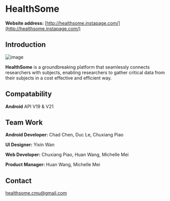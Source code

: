 # HealthSome
**Website address:**  [http://healthsome.instapage.com/](http://healthsome.instapage.com/)

## Introduction

![image](https://cloud.githubusercontent.com/assets/8468579/7327351/671d9a5c-ea9a-11e4-92d7-27a3d3998337.png)

**HealthSome** is a groundbreaking platform that seamlessly connects researchers with subjects, enabling researchers to gather critical data from their subjects in a cost effective and efficient way.

## Compatability
**Android** API V19 & V21


## Team Work
**Android Developer:** 
Chad Chen, Duc Le, Chuxiang Piao

**UI Designer:**
Yixin Wan

**Web Developer:**
Chuxiang Piao, Huan Wang, Michelle Mei

**Product Manager:**
Huan Wang, Michelle Mei

## Contact
[healthsome.cmu@gmail.com](mailto:healthsome.cmu@gmail.com)



